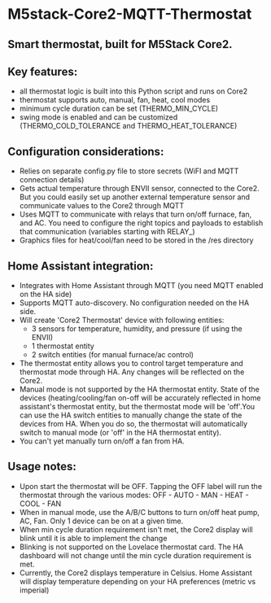 # M5stack-Core2-MQTT-Thermostat
## Smart thermostat, built for M5Stack Core2.

## Key features:
 - all thermostat logic is built into this Python script and runs on Core2
 - thermostat supports auto, manual, fan, heat, cool modes
 - minimum cycle duration can be set (THERMO_MIN_CYCLE)
 - swing mode is enabled and can be customized (THERMO_COLD_TOLERANCE and THERMO_HEAT_TOLERANCE)

## Configuration considerations:
 - Relies on separate config.py file to store secrets (WiFI and MQTT connection details)
 - Gets actual temperature through ENVII sensor, connected to the Core2. But you could easily set up another
   external temperature sensor and communicate values to the Core2 through MQTT
 - Uses MQTT to communicate with relays that turn on/off furnace, fan, and AC. You need to configure the right
   topics and payloads to establish that communication (variables starting with RELAY_)
 - Graphics files for heat/cool/fan need to be stored in the /res directory

## Home Assistant integration:
 - Integrates with Home Assistant through MQTT (you need MQTT enabled on the HA side)
 - Supports MQTT auto-discovery. No configuration needed on the HA side.
 - Will create 'Core2 Thermostat' device with following entities:
    - 3 sensors for temperature, humidity, and pressure (if using the ENVII)
    - 1 thermostat entity
    - 2 switch entities (for manual furnace/ac control)
 - The thermostat entity allows you to control target temperature and thermostat mode through HA. Any changes will be reflected on the Core2.
 - Manual mode is not supported by the HA thermostat entity. State of the devices (heating/cooling/fan on-off will be accurately reflected in home assistant's thermostat entity, but the thermostat mode will be 'off'.You can use the HA switch entities to manually change the state of the devices from HA. When you do so, the thermostat will automatically switch to manual mode (or 'off' in the HA thermostat entity).
 - You can't yet  manually turn on/off a fan from HA.

## Usage notes:
 - Upon start the thermostat will be OFF. Tapping the OFF label will run the thermostat through the various modes: OFF - AUTO - MAN - HEAT - COOL - FAN
 - When in manual mode, use the A/B/C buttons to turn on/off heat pump, AC, Fan. Only 1 device can be on at a given time.
 - When min cycle duration requirement isn't met, the Core2 display will blink until it is able to implement the change
 - Blinking is not supported on the Lovelace thermostat card. The HA dashboard will not change until the min cycle duration requirement is met.
 - Currently, the Core2 displays temperature in Celsius. Home Assistant will display temperature depending on your HA preferences (metric vs imperial) 


